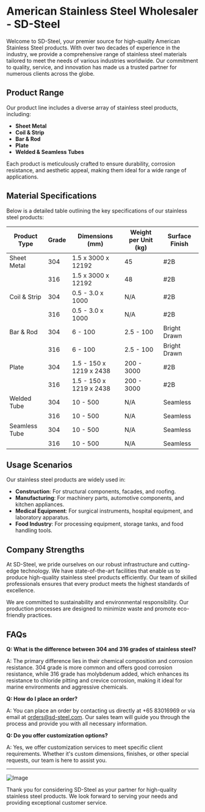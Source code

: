 # American Stainless Steel Wholesaler - SD-Steel

Welcome to SD-Steel, your premier source for high-quality American Stainless Steel products. With over two decades of experience in the industry, we provide a comprehensive range of stainless steel materials tailored to meet the needs of various industries worldwide. Our commitment to quality, service, and innovation has made us a trusted partner for numerous clients across the globe.

## Product Range

Our product line includes a diverse array of stainless steel products, including:

- **Sheet Metal**
- **Coil & Strip**
- **Bar & Rod**
- **Plate**
- **Welded & Seamless Tubes**

Each product is meticulously crafted to ensure durability, corrosion resistance, and aesthetic appeal, making them ideal for a wide range of applications.

## Material Specifications

Below is a detailed table outlining the key specifications of our stainless steel products:

| Product Type | Grade | Dimensions (mm) | Weight per Unit (kg) | Surface Finish |
|--------------|-------|------------------|----------------------|----------------|
| Sheet Metal  | 304   | 1.5 x 3000 x 12192 | 45                   | #2B            |
|              | 316   | 1.5 x 3000 x 12192 | 48                   | #2B            |
| Coil & Strip | 304   | 0.5 - 3.0 x 1000  | N/A                  | #2B            |
|              | 316   | 0.5 - 3.0 x 1000  | N/A                  | #2B            |
| Bar & Rod    | 304   | 6 - 100           | 2.5 - 100            | Bright Drawn   |
|              | 316   | 6 - 100           | 2.5 - 100            | Bright Drawn   |
| Plate        | 304   | 1.5 - 150 x 1219 x 2438 | 200 - 3000 | #2B          |
|              | 316   | 1.5 - 150 x 1219 x 2438 | 200 - 3000 | #2B          |
| Welded Tube  | 304   | 10 - 500          | N/A                  | Seamless       |
|              | 316   | 10 - 500          | N/A                  | Seamless       |
| Seamless Tube| 304   | 10 - 500          | N/A                  | Seamless       |
|              | 316   | 10 - 500          | N/A                  | Seamless       |

## Usage Scenarios

Our stainless steel products are widely used in:

- **Construction**: For structural components, facades, and roofing.
- **Manufacturing**: For machinery parts, automotive components, and kitchen appliances.
- **Medical Equipment**: For surgical instruments, hospital equipment, and laboratory apparatus.
- **Food Industry**: For processing equipment, storage tanks, and food handling tools.

## Company Strengths

At SD-Steel, we pride ourselves on our robust infrastructure and cutting-edge technology. We have state-of-the-art facilities that enable us to produce high-quality stainless steel products efficiently. Our team of skilled professionals ensures that every product meets the highest standards of excellence.

We are committed to sustainability and environmental responsibility. Our production processes are designed to minimize waste and promote eco-friendly practices.

## FAQs

**Q: What is the difference between 304 and 316 grades of stainless steel?**

A: The primary difference lies in their chemical composition and corrosion resistance. 304 grade is more common and offers good corrosion resistance, while 316 grade has molybdenum added, which enhances its resistance to chloride pitting and crevice corrosion, making it ideal for marine environments and aggressive chemicals.

**Q: How do I place an order?**

A: You can place an order by contacting us directly at +65 83016969 or via email at orders@sd-steel.com. Our sales team will guide you through the process and provide you with all necessary information.

**Q: Do you offer customization options?**

A: Yes, we offer customization services to meet specific client requirements. Whether it's custom dimensions, finishes, or other special requests, our team is here to assist you.

---

![Image](https://github.com/user-attachments/assets/2567258e-e124-4816-932d-1809bd27ef0b)

Thank you for considering SD-Steel as your partner for high-quality stainless steel products. We look forward to serving your needs and providing exceptional customer service.